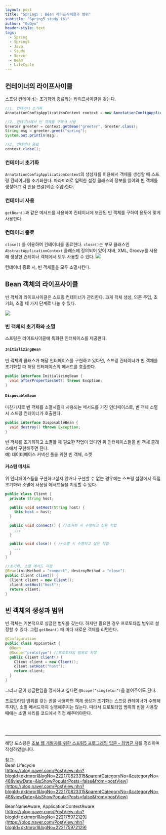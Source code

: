 ```yaml
---
layout: post
title: "Spring5 : Bean 라이프사이클과 범위"
subtitle: "Spring5 study (6)"
author: "GuGyu"
header-style: text
tags:
  - Spring
  - Spring5
  - Java
  - Study
  - Server
  - Bean
  - LifeCycle
---
```


## 컨테이너의 라이프사이클

스프링 컨테이너는 초기화와 종료라는 라이프사이클을 갖는다.

```java
//1. 컨테이너 초기화
AnnotationConfigApplicationContext context = new AnnotationConfigApplicationContext(AppContext.class);

//2. 컨테이너에서 빈 객체를 구해서 사용
Greeter greeter = context.getBean("greeter", Greeter.class);
String msg = greeter.greet("spring");
System.out.println(msg);

//3. 컨테이너 종료
context.close();
```

### 컨테이너 초기화
`AnnotationConfigApplicationContext`의 생성자를 이용해서 객체를 생성할 때 스프링 컨테이너를 초기화한다. 파라미러로 입력한 설정 클래스의 정보를 읽어와 빈 객체를 생성하고 각 빈을 연결(의존 주입)한다.

### 컨테이너 사용

`getBean()`과 같은 메서드를 사용하여 컨테이너에 보관된 빈 객체를 구하여 용도에 맞게 사용한다.

### 컨테이너 종료

`close()` 를 이용하여 컨테이너를 종료한다. `close()`는 부모 클래스인 `AbstractApplicationContext` 클래스에 정의되어 있어 자바, XML, Groovy를 사용해 생성한 컨테이너 객체에서 모두 사용할 수 있다.
<img src="https://user-images.githubusercontent.com/57310034/103868495-4f7d4800-510c-11eb-849b-f7a10784c7e6.png"/>

컨테이너 종료 시, 빈 객체들을 모두 소멸시킨다.

## Bean 객체의 라이프사이클

빈 객체의 라이프사이클은 스프링 컨테이너가 관리한다. 크게 객체 생성, 의존 주입, 초기화, 소멸 네 가지 단계로 나눌 수 있다.

<img src="https://user-images.githubusercontent.com/57310034/103980277-f3c1c600-51c2-11eb-8df3-555f3b8cc498.png"/>

### 빈 객체의 초기화와 소멸

스프링은 라이프사이클에 특화된 인터페이스를 제공한다. 

#### `InitializingBean`

빈 객체의 클래스가 해당 인터페이스를 구현하고 있다면, 스프링 컨테이너가 빈 객체를 초기화할 때 해당 인터페이스의 메서드를 호출한다.

```java
public interface InitializingBean {
  void afterPropertiesSet() throws Excption;
}
```

#### `DisposableBean`

마찬가지로 빈 객체를 소멸시킬때 사용되는 메서드를 가진 인터페이스로, 빈 객체 소멸 시 스프링 컨테이너가 호출한다.

```java
public interface DisposableBean {
  void destroy() throws Exception;
}
```

빈 객체를 초기화하고 소멸할 때 필요한 작업이 있다면 위 인터페이스들을 빈 객체 클래스에서 구현해주면 된다.  
예) 데이터베이스 커넥션 풀을 위한 빈 객체, 소켓

#### 커스텀 메서드

위 인터페이스들을 구현하고싶지 않거나 구현할 수 없는 경우에는 스프링 설정에서 직접 초기화와 소멸에 사용될 메서드들을 지정할 수 있다.

```java
public class Client {
  private String host;

  public void setHost(String host) {
    this.host = host;
  }

  public void connect() { //초기화 시 수행하고 싶은 작업
    ...
  }

  public void close() { //소멸 시 수행하고 싶은 작업
    ...
  }
}

//초기화, 소멸 메서드 지정
@Bean(initMethod = "connect", destroyMethod = "close") 
public Client client() {
  Client client = new Client();
  client.setHost("host");
  return client;
}
```

## 빈 객체의 생성과 범위

빈 객체는 기본적으로 싱글턴 범위를 갖는다. 하지만 필요한 경우 프로토타입 범위로 설정할 수 있다. 그럼 `getBean()` 때 마다 새로운 객체를 리턴한다.

```java
@Configuration
public class AppContext {
  @Bean
  @Scope("prototype") //프로토타입 범위로 지정
  public Client client() {
    Client client = new Client();
    client.setHost("host");
    return client;
  }
}
```

그리고 굳이 싱글턴임을 명시하고 싶다면 `@Scope("singleton")`을 붙여주어도 된다.  

프로토타입 범위를 갖는 빈을 사용하면 객체 생성과 초기화는 스프링 컨테이너가 수행해주지만, 소멸 메서드까지 실행해주지는 않는다. 따라서 프로토타입 범위의 빈을 사용할 때에는 소멸 처리를 코드에서 직접 해주어야한다.  

<br>
<br>

--- 
해당 포스팅은 [초보 웹 개발자를 위한 스프링5 프로그래밍 입문 - 최범균 저](https://www.aladin.co.kr/shop/wproduct.aspx?ItemId=157472828)를 정리하며 작성하였습니다.

참고:  
Bean Lifecycle  
[https://blog.naver.com/PostView.nhn?blogId=dktmrorl&logNo=222170823315&parentCategoryNo=&categoryNo=48&viewDate=&isShowPopularPosts=false&from=postView](https://blog.naver.com/PostView.nhn?blogId=dktmrorl&logNo=222170823315&parentCategoryNo=&categoryNo=48&viewDate=&isShowPopularPosts=false&from=postView)  

BeanNameAware, ApplicationContextAware  
[https://blog.naver.com/PostView.nhn?blogId=dktmrorl&logNo=222175972129](https://blog.naver.com/PostView.nhn?blogId=dktmrorl&logNo=222175972129)